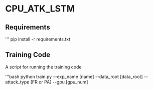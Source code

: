 # CPU_ATK_LSTM

## Requirements
'''
pip install -r requirements.txt

## Training Code

A script for running the training code

'''bash
python train.py --exp_name [name] --data_root [data_root] --attack_type [FR or PA] --gpu [gpu_num]
